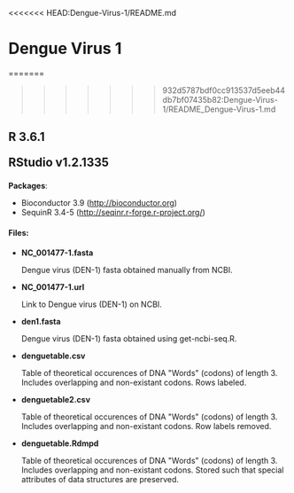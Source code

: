 <<<<<<< HEAD:Dengue-Virus-1/README.md
# Dengue Virus 1

=======
>>>>>>> 932d5787bdf0cc913537d5eeb44db7bf07435b82:Dengue-Virus-1/README_Dengue-Virus-1.md
<h2> R 3.6.1

RStudio v1.2.1335 </h2>

**Packages**:

* Bioconductor 3.9 (http://bioconductor.org)
* SequinR 3.4-5 (http://seqinr.r-forge.r-project.org/)


<h4>Files:</h4>

* **NC_001477-1.fasta**

    Dengue virus (DEN-1) fasta obtained manually from NCBI.

* **NC_001477-1.url**

    Link to Dengue virus (DEN-1) on NCBI.

* **den1.fasta**

    Dengue virus (DEN-1) fasta obtained using get-ncbi-seq.R.
    
* **denguetable.csv**

    Table of theoretical occurences of DNA "Words" (codons) of length 3. Includes overlapping and non-existant codons. Rows labeled.
    
* **denguetable2.csv**

    Table of theoretical occurences of DNA "Words" (codons) of length 3. Includes overlapping and non-existant codons. Row labels removed.
    
* **denguetable.Rdmpd**

    Table of theoretical occurences of DNA "Words" (codons) of length 3. Includes overlapping and non-existant codons. Stored such that special attributes of data structures are preserved.
    
